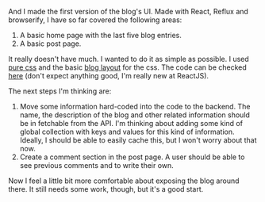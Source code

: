 And I made the first version of the blog's UI. Made with React, Reflux and browserify, I have so far covered the following areas:

1. A basic home page with the last five blog entries.
2. A basic post page.

It really doesn't have much. I wanted to do it as simple as possible. I used [pure css](http://purecss.io) and the basic [blog layout](http://purecss.io/layouts/blog/) for the css. The code can be checked [here](https://github.com/AgustinCB/agustincb.github.io) (don't expect anything good, I'm really new at ReactJS).

The next steps I'm thinking are:

1. Move some information hard-coded into the code to the backend. The name, the description of the blog and other related information should be in fetchable from the API. I'm thinking about adding some kind of global collection with keys and values for this kind of information. Ideally, I should be able to easily cache this, but I won't worry about that now.
2. Create a comment section in the post page. A user should be able to see previous comments and to write their own.

Now I feel a little bit more comfortable about exposing the blog around there. It still needs some work, though, but it's a good start.

